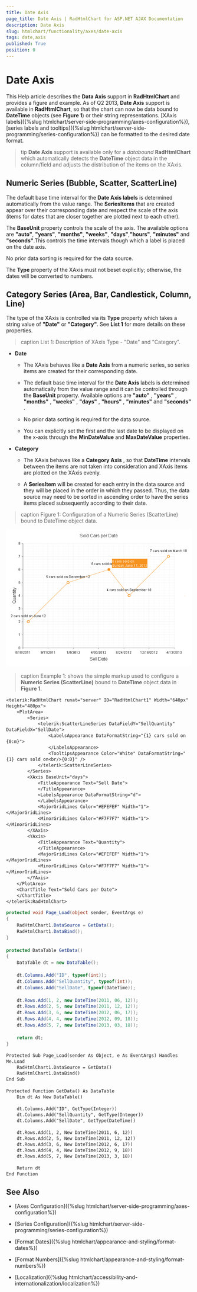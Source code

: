 ```yaml
---
title: Date Axis
page_title: Date Axis | RadHtmlChart for ASP.NET AJAX Documentation
description: Date Axis
slug: htmlchart/functionality/axes/date-axis
tags: date,axis
published: True
position: 0
---
```


# Date Axis

This Help article describes the **Data Axis** support in **RadHtmlChart** and provides	a figure and example. As of Q2 2013, **Date Axis** support is available in **RadHtmlChart**,	so that the chart can now be data bound to **DateTime** objects (see **Figure 1**)	or their string representations.	[XAxis labels]({%slug htmlchart/server-side-programming/axes-configuration%}),	[series labels and tooltips]({%slug htmlchart/server-side-programming/series-configuration%}) can be formatted to the desired date format.

>tip **Date Axis** support is available only for a *databound* **RadHtmlChart** which automatically detects the **DateTime** object data in the column/field and adjusts the distribution of the items on the XAxis.


## Numeric Series (Bubble, Scatter, ScatterLine)

The default base time interval for the **Date Axis labels** is determined automatically from the value range. The **SeriesItems** that are created appear over their corresponding date and respect the scale of the axis (items for dates that are closer together are plotted next to each other).

The **BaseUnit** property controls the scale of the axis. The available options are **"auto"**, **"years"**, **"months"**,	**"weeks"**, **"days"**,**"hours"**, **"minutes"** and **"seconds"**.This controls the time intervals though which a label is placed on the date axis.

No prior data sorting is required for the data source.

The **Type** property of the XAxis must not beset explicitly; otherwise, the dates will be converted to numbers.

## Category Series (Area, Bar, Candlestick, Column, Line)

The type of the XAxis is controlled via its **Type** property which takes a string value of **"Date"** or **"Category"**. See **List 1** for more details on these properties.

>caption List 1: Description of XAxis Type - "Date" and "Category".

* **Date** 

	* The XAxis behaves like a **Date Axis** from a numeric series,	so series items are created for their corresponding date.

	* The default base time interval for the **Date Axis** labels is determined automatically from the value range and it can be controlled through	the **BaseUnit** property. Available options are **"auto"** , **"years"** , **"months"** , **"weeks"** , **"days"** , **"hours"** , **"minutes"** and **"seconds"** .

	* No prior data sorting is required for the data source.

	* You can explicitly set the first and the last date to be displayed on the x-axis through the **MinDateValue** and **MaxDateValue** properties.

* **Category**

	* The XAxis behaves like a **Category Axis** , so that **DateTime** intervals between	the items are not taken into consideration and XAxis items are plotted on the XAxis evenly.

	* A **SeriesItem** will be created for each entry in the data source and they will be placed	in the order in which they passed. Thus, the data source may need to be sorted in ascending order	to have the series items placed subsequently according to their date.

>caption Figure 1: Configuration of a Numeric Series (ScatterLine) bound to DateTime object data.

![htmlchart-dateaxis-overview](images/htmlchart-dateaxis-overview.png)

>caption Example 1: shows the simple markup used to configure a **Numeric Series (ScatterLine)** bound to **DateTime** object data in **Figure 1**.

````ASP.NET
<telerik:RadHtmlChart runat="server" ID="RadHtmlChart1" Width="640px" Height="480px">
	<PlotArea>
		<Series>
			<telerik:ScatterLineSeries DataFieldY="SellQuantity" DataFieldX="SellDate">
				<LabelsAppearance DataFormatString="{1} cars sold on {0:m}">
				</LabelsAppearance>
				<TooltipsAppearance Color="White" DataFormatString="{1} cars sold on<br/>{0:D}" />
			</telerik:ScatterLineSeries>
		</Series>
		<XAxis BaseUnit="days">
			<TitleAppearance Text="Sell Date">
			</TitleAppearance>
			<LabelsAppearance DataFormatString="d">
			</LabelsAppearance>
			<MajorGridLines Color="#EFEFEF" Width="1"></MajorGridLines>
			<MinorGridLines Color="#F7F7F7" Width="1"></MinorGridLines>
		</XAxis>
		<YAxis>
			<TitleAppearance Text="Quantity">
			</TitleAppearance>
			<MajorGridLines Color="#EFEFEF" Width="1"></MajorGridLines>
			<MinorGridLines Color="#F7F7F7" Width="1"></MinorGridLines>
		</YAxis>
	</PlotArea>
	<ChartTitle Text="Sold Cars per Date">
	</ChartTitle>
</telerik:RadHtmlChart>
````
````C#
protected void Page_Load(object sender, EventArgs e)
{
	RadHtmlChart1.DataSource = GetData();
	RadHtmlChart1.DataBind();
}

protected DataTable GetData()
{
	DataTable dt = new DataTable();

	dt.Columns.Add("ID", typeof(int));
	dt.Columns.Add("SellQuantity", typeof(int));
	dt.Columns.Add("SellDate", typeof(DateTime));

	dt.Rows.Add(1, 2, new DateTime(2011, 06, 12));
	dt.Rows.Add(2, 5, new DateTime(2011, 12, 12));
	dt.Rows.Add(3, 6, new DateTime(2012, 06, 17));
	dt.Rows.Add(4, 4, new DateTime(2012, 09, 18));
	dt.Rows.Add(5, 7, new DateTime(2013, 03, 18));

	return dt;
}
````
````VB
Protected Sub Page_Load(sender As Object, e As EventArgs) Handles Me.Load
	RadHtmlChart1.DataSource = GetData()
	RadHtmlChart1.DataBind()
End Sub

Protected Function GetData() As DataTable
	Dim dt As New DataTable()

	dt.Columns.Add("ID", GetType(Integer))
	dt.Columns.Add("SellQuantity", GetType(Integer))
	dt.Columns.Add("SellDate", GetType(DateTime))

	dt.Rows.Add(1, 2, New DateTime(2011, 6, 12))
	dt.Rows.Add(2, 5, New DateTime(2011, 12, 12))
	dt.Rows.Add(3, 6, New DateTime(2012, 6, 17))
	dt.Rows.Add(4, 4, New DateTime(2012, 9, 18))
	dt.Rows.Add(5, 7, New DateTime(2013, 3, 18))

	Return dt
End Function
````

## See Also

 * [Axes Configuration]({%slug htmlchart/server-side-programming/axes-configuration%})

 * [Series Configuration]({%slug htmlchart/server-side-programming/series-configuration%})

 * [Format Dates]({%slug htmlchart/appearance-and-styling/format-dates%})

 * [Format Numbers]({%slug htmlchart/appearance-and-styling/format-numbers%})

 * [Localization]({%slug htmlchart/accessibility-and-internationalization/localization%})
